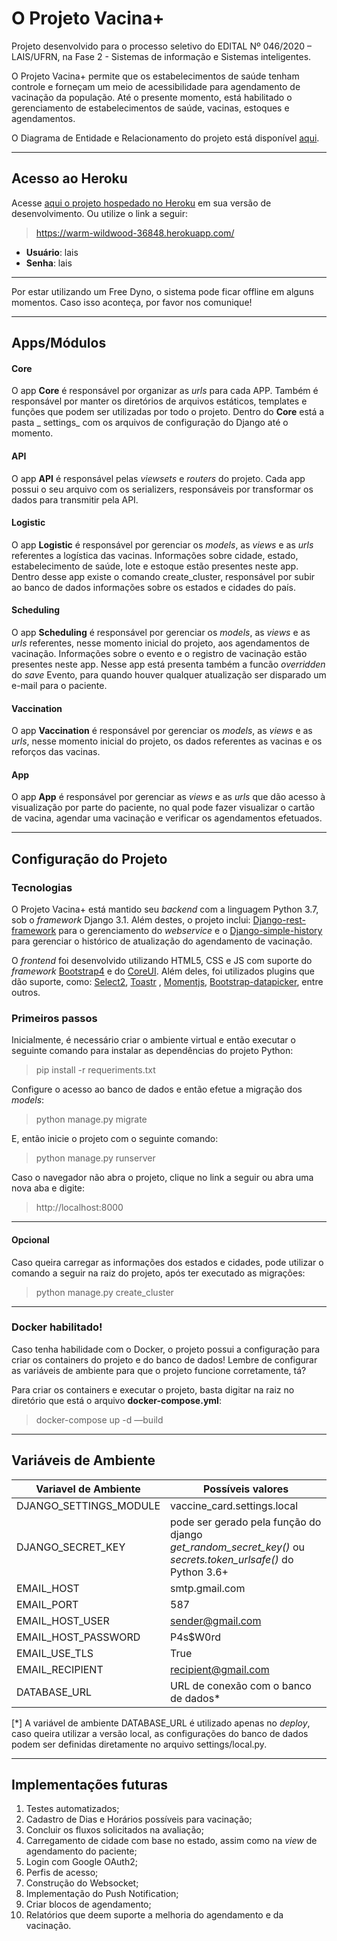 # O Projeto Vacina+

Projeto desenvolvido para o processo seletivo do EDITAL Nº 046/2020 – LAIS/UFRN, na Fase 2 - Sistemas de informação e
Sistemas inteligentes.

O Projeto Vacina+ permite que os estabelecimentos de saúde tenham controle e forneçam um meio de acessibilidade para
agendamento de vacinação da população. Até o presente momento, está habilitado o gerenciamento de estabelecimentos de
saúde, vacinas, estoques e agendamentos.

O Diagrama de Entidade e Relacionamento do projeto está disponível [aqui](SQL/vaccine_card.png).

---

## Acesso ao Heroku

Acesse [aqui o projeto hospedado no Heroku](https://warm-wildwood-36848.herokuapp.com/) em sua versão de
desenvolvimento. Ou utilize o link a seguir:
> https://warm-wildwood-36848.herokuapp.com/

* **Usuário**: lais
* **Senha**: lais

---

Por estar utilizando um Free Dyno, o sistema pode ficar offline em alguns momentos. Caso isso aconteça, por favor nos
comunique!

---

## Apps/Módulos

#### Core

O app **Core** é responsável por organizar as _urls_ para cada APP. Também é responsável por manter os diretórios de
arquivos estáticos, templates e funções que podem ser utilizadas por todo o projeto. Dentro do **Core** está a pasta _
settings_ com os arquivos de configuração do Django até o momento.

#### API

O app **API** é responsável pelas _viewsets_ e _routers_ do projeto. Cada app possui o seu arquivo com os serializers,
responsáveis por transformar os dados para transmitir pela API.

#### Logistic

O app **Logistic** é responsável por gerenciar os _models_, as _views_ e as _urls_ referentes a logística das vacinas.
Informações sobre cidade, estado, estabelecimento de saúde, lote e estoque estão presentes neste app. Dentro desse app
existe o comando create_cluster, responsável por subir ao banco de dados informações sobre os estados e cidades do país.

#### Scheduling

O app **Scheduling** é responsável por gerenciar os _models_, as _views_ e as _urls_ referentes, nesse momento inicial
do projeto, aos agendamentos de vacinação. Informações sobre o evento e o registro de vacinação estão presentes neste
app. Nesse app está presenta também a funcão _overridden_ do _save_ Evento, para quando houver qualquer atualização ser
disparado um e-mail para o paciente.

#### Vaccination

O app **Vaccination** é responsável por gerenciar os _models_, as _views_ e as _urls_, nesse momento inicial do projeto,
os dados referentes as vacinas e os reforços das vacinas.

#### App

O app **App** é responsável por gerenciar as _views_ e as _urls_ que dão acesso à visualização por parte do paciente, no
qual pode fazer visualizar o cartão de vacina, agendar uma vacinação e verificar os agendamentos efetuados.

---

## Configuração do Projeto

### Tecnologias

O Projeto Vacina+ está mantido seu _backend_ com a linguagem Python 3.7, sob o _framework_ Django 3.1. Além destes, o
projeto inclui: [Django-rest-framework](https://www.django-rest-framework.org/) para o gerenciamento do _webservice_ e
o [Django-simple-history](https://django-simple-history.readthedocs.io/en/latest/) para gerenciar o histórico de
atualização do agendamento de vacinação.

O _frontend_ foi desenvolvido utilizando HTML5, CSS e JS com suporte do
_framework_ [Bootstrap4](https://getbootstrap.com/) e do [CoreUI](https://coreui.io/). Além deles, foi utilizados plugins
que dão suporte, como: [Select2](https://select2.org/), [Toastr](https://github.com/CodeSeven/toastr)
, [Momentjs](https://momentjs.com/), [Bootstrap-datapicker](https://bootstrap-datepicker.readthedocs.io/en/latest/),
entre outros.

### Primeiros passos

Inicialmente, é necessário criar o ambiente virtual e então executar o seguinte comando para instalar as dependências do projeto Python:
> pip install -r requeriments.txt

Configure o acesso ao banco de dados e então efetue a migração dos _models_:
> python manage.py migrate

E, então inicie o projeto com o seguinte comando:
> python manage.py runserver

Caso o navegador não abra o projeto, clique no link a seguir ou abra uma nova aba e digite:
> http://localhost:8000

---

#### Opcional

Caso queira carregar as informações dos estados e cidades, pode utilizar o comando a seguir na raiz do projeto, após ter
executado as migrações:
> python manage.py create_cluster

---

### Docker habilitado!

Caso tenha habilidade com o Docker, o projeto possui a configuração para criar os containers do projeto e do banco de
dados!
Lembre de configurar as variáveis de ambiente para que o projeto funcione corretamente, tá?

Para criar os containers e executar o projeto, basta digitar na raiz no diretório que está o arquivo **docker-compose.yml**:
> docker-compose up -d —build

---

## Variáveis de Ambiente

| Variavel de Ambiente | Possíveis valores |
| --- | --- |
| DJANGO_SETTINGS_MODULE | vaccine_card.settings.local |
| DJANGO_SECRET_KEY | pode ser gerado pela função do django _get_random_secret_key()_ ou _secrets.token_urlsafe()_ do Python 3.6+ |
| EMAIL_HOST | smtp.gmail.com |
| EMAIL_PORT | 587 |
| EMAIL_HOST_USER | sender@gmail.com |
| EMAIL_HOST_PASSWORD | P4s$W0rd |
| EMAIL_USE_TLS | True |
| EMAIL_RECIPIENT | recipient@gmail.com |
| DATABASE_URL | URL de conexão com o banco de dados* |

[*] A variável de ambiente DATABASE_URL é utilizado apenas no _deploy_, caso queira utilizar a versão local, as
configurações do banco de dados podem ser definidas diretamente no arquivo settings/local.py.

---

## Implementações futuras

1. Testes automatizados;
1. Cadastro de Dias e Horários possíveis para vacinação;
1. Concluir os fluxos solicitados na avaliação;
1. Carregamento de cidade com base no estado, assim como na _view_ de agendamento do paciente;
1. Login com Google OAuth2;
1. Perfis de acesso;
1. Construção do Websocket;
1. Implementação do Push Notification;
1. Criar blocos de agendamento;
1. Relatórios que deem suporte a melhoria do agendamento e da vacinação.
